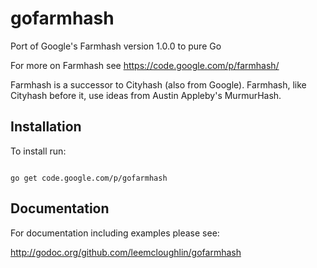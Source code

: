 # gofarmhash
Port of Google's Farmhash version 1.0.0 to pure Go

For more on Farmhash see https://code.google.com/p/farmhash/

Farmhash is a successor to Cityhash (also from Google). Farmhash, like Cityhash
before it, use ideas from Austin Appleby's MurmurHash.

<h2>Installation</h2>

To install run:

<code>
go get code.google.com/p/gofarmhash
</code>

<h2>Documentation </h2>

For documentation including examples please see:

http://godoc.org/github.com/leemcloughlin/gofarmhash
